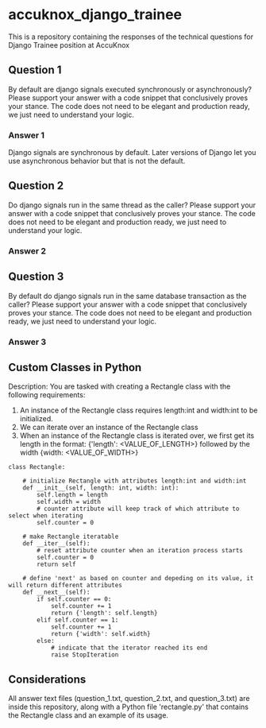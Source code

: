 # accuknox_django_trainee
This is a repository containing the responses of the technical questions for Django Trainee position at AccuKnox

## Question 1
By default are django signals executed synchronously or asynchronously? Please support your answer with a code snippet that conclusively proves your stance. The code does not need to be elegant and production ready, we just need to understand your logic.

### Answer 1
Django signals are synchronous by default. Later versions of Django let you use asynchronous behavior but that is not the default.

## Question 2
Do django signals run in the same thread as the caller? Please support your answer with a code snippet that conclusively proves your stance. The code does not need to be elegant and production ready, we just need to understand your logic.

### Answer 2

## Question 3
By default do django signals run in the same database transaction as the caller? Please support your answer with a code snippet that conclusively proves your stance. The code does not need to be elegant and production ready, we just need to understand your logic.

### Answer 3

## Custom Classes in Python 
Description: You are tasked with creating a Rectangle class with the following requirements:

1. An instance of the Rectangle class requires length:int and width:int to be initialized.
2. We can iterate over an instance of the Rectangle class 
3. When an instance of the Rectangle class is iterated over, we first get its length in the format: {'length': <VALUE_OF_LENGTH>} followed by the width {width: <VALUE_OF_WIDTH>}

```{python}
class Rectangle:
    
    # initialize Rectangle with attributes length:int and width:int
    def __init__(self, length: int, width: int):
        self.length = length
        self.width = width
        # counter attribute will keep track of which attribute to select when iterating
        self.counter = 0
    
    # make Rectangle iteratable
    def __iter__(self):
        # reset attribute counter when an iteration process starts
        self.counter = 0
        return self
    
    # define 'next' as based on counter and depeding on its value, it will return different attributes
    def __next__(self):
        if self.counter == 0:
            self.counter += 1
            return {'length': self.length}
        elif self.counter == 1:
            self.counter += 1
            return {'width': self.width}
        else:
            # indicate that the iterator reached its end
            raise StopIteration
```

## Considerations
All answer text files (question_1.txt, question_2.txt, and question_3.txt) are inside this repository, along with a Python file 'rectangle.py' that contains the Rectangle class and an example of its usage.
